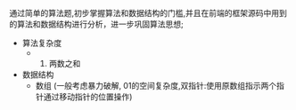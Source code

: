 

通过简单的算法题,初步掌握算法和数据结构的门槛,并且在前端的框架源码中用到的算法和数据结构进行分析，进一步巩固算法思想;

* 算法复杂度
   * 1. 两数之和
* 数据结构
  * 数组 (一般考虑暴力破解, 01的空间复杂度,双指针:使用原数组指示两个指针通过移动指针的位置操作)